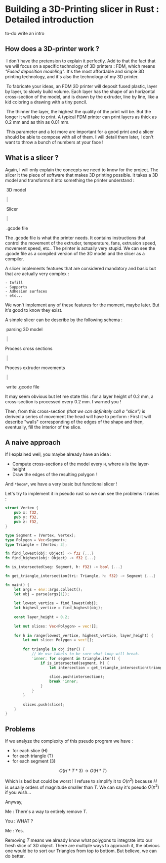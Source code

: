 # Building a 3D-Printing slicer in Rust : Detailed introduction

to-do write an intro

## How does a 3D-printer work ? 

​	I don't have the pretension to explain it perfectly. Add to that the fact that we will focus on a specific technology of 3D printers : FDM, which means _"Fused deposition modeling"_. It's the most affordable and simple 3D printing technology, and it's also the technology of my 3D printer.

​	To fabricate your ideas, an FDM 3D printer will deposit fused plastic, layer by layer, to slowly build volume. Each layer has the shape of an horizontal cross-section of the model, and is drawn by the extruder, line by line, like a kid coloring a drawing with a tiny pencil.

​	The thinner the layer, the highest the quality of the print will be. But the longer it will take to print. A typical FDM printer can print layers as thick as 0.2 mm and as thin as 0.01 mm.

​	This parameter and a lot more are important for a good print and a slicer should be able to compose with all of them. I will detail them later, I don't want to throw a bunch of numbers at your face !

## What is a slicer ?

Again, I will only explain the concepts we need to know for the project. The slicer it the piece of software that makes 3D printing possible. It takes a 3D model and transforms it into something the printer understand :

​	      3D model

​			 |

​		   Slicer

​			 |

​		.gcode file

The .gcode file is what the printer needs. It contains instructions that control the movement of the extruder, temperature, fans, extrusion speed, movement speed, etc.. The printer is actually very stupid. We can see the .gcode file as a compiled version of the 3D model and the slicer as a compiler.

A slicer implements features that are considered mandatory and basic but that are actually very complex :

	- Infill
	- Supports
	- Adhesion surfaces
	- etc...

We won't implement any of these features for the moment, maybe later. But it's good to know they exist.

A simple slicer can be describe by the following schema :

​	  parsing 3D model

​			 |

   Process cross sections

​			 |

 Process extruder movements

​			 |

​	 write .gcode file

It may seem obvious but let me state this : for a layer height of 0.2 mm, a cross-section is processed every 0.2 mm. I warned you !

Then, from this cross-section _(that we can definitely call a "slice")_ is derived a series of movement the head will have to perform : First it will describe "walls" corresponding of the edges of the shape and then, eventually, fill the interior of the slice.

## A naive approach

If I explained well, you maybe already have an idea :

- Compute cross-sections of the model every `H`, where `H` is the layer-height
- Draw the edges of the resulting polygon !

And `*boom*`, we have a very basic but functional slicer !

Let's try to implement it in pseudo rust so we can see the problems it raises :

```rust
struct Vertex {
	pub x: f32,
	pub y: f32,
	pub z: f32,    
}

type Segment = (Vertex, Vertex);
type Polygon = Vec<Segment>;
type Triangle = [Vertex; 3];

fn find_lowest(obj: Object) -> f32 {...}
fn find_highest(obj: Object) -> f32 {...}

fn is_intersected(seg: Segment, h: f32) -> bool {...}

fn get_triangle_intersection(tri: Triangle, h: f32) -> Segment {...}

fn main() {
    let args = env::args.collect();
    let obj = parse(args[1]);
    
    let lowest_vertice = find_lowest(obj);
    let highest_vertice = find_highest(obj);
    
    const layer_height = 0.2;
    
    let mut slices: Vec<Polygon> = vec![];
    
    for h in range(lowest_vertice, highest_vertice, layer_height) {
        let mut slice: Polygon = vec![];
        
    	for triangle in obj.iter() {
            // We use labels to be sure what loop will break.
        	'inner: for segment in triangle.iter() {
            	if is_intersected(segment, h) {
                	let intersection = get_triangle_intersection(triangle, h);
                
                	slice.push(intersection);
                    break 'inner;
            	}
        	}
    	}
        
        slices.push(slice);
    }
}
```



## Problems

If we analyze the complexity of this pseudo program we have :

- for each slice (H)
- for each triangle (T)
- for each segment (3)

$$
O(H * T * 3) \rightarrow O(H * T)
$$

Which is bad but could be worst ! I refuse to simplify it to $O(n^2)$ because $H$ is usually orders of magnitude smaller than $T$. We can say it's pseudo $O(n^2)$ if you wish...

Anyway,

Me  :	There's a way to entirely remove $T$.

You :	WHAT ?

Me  :	Yes.

Removing $T$ means we already know what polygons to integrate into our fresh slice of 3D object. There are multiple ways to approach it, the obvious one would be to sort our Triangles from top to bottom. But believe, we can do better.